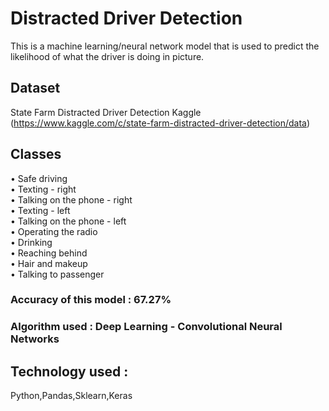 # Distracted Driver Detection
This is a machine learning/neural network model that is used to predict the likelihood of what the driver is doing in picture. 
## Dataset  
State Farm Distracted Driver Detection Kaggle
(https://www.kaggle.com/c/state-farm-distracted-driver-detection/data)
## Classes
• Safe driving <br />
• Texting - right <br />
• Talking on the phone - right <br />
• Texting - left <br />
• Talking on the phone - left <br />
• Operating the radio <br />
• Drinking <br />
• Reaching behind <br />
• Hair and makeup <br />
• Talking to passenger <br />
### Accuracy of this model : 67.27%
### Algorithm used : Deep Learning - Convolutional Neural Networks
## Technology used : 
Python,Pandas,Sklearn,Keras


